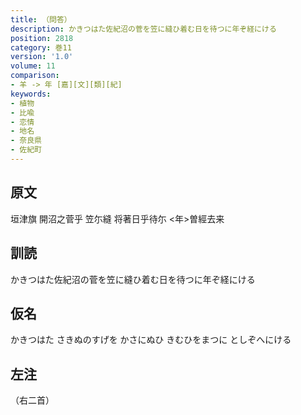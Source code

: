 ```yaml
---
title: （問答）
description: かきつはた佐紀沼の菅を笠に縫ひ着む日を待つに年ぞ経にける
position: 2818
category: 巻11
version: '1.0'
volume: 11
comparison:
- 羊 -> 年 [嘉][文][類][紀]
keywords:
- 植物
- 比喩
- 恋情
- 地名
- 奈良県
- 佐紀町
---
```


## 原文

垣津旗 開沼之菅乎 笠尓縫 将著日乎待尓 <年>曽經去来

## 訓読

かきつはた佐紀沼の菅を笠に縫ひ着む日を待つに年ぞ経にける

## 仮名

かきつはた さきぬのすげを かさにぬひ きむひをまつに としぞへにける

## 左注

（右二首）
